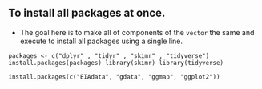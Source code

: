 ## To install all packages at once. 

+ The goal here is to make all of components of the `vector` the same and execute to install all packages using a single line. 


`packages <- c("dplyr" , "tidyr" , "skimr" , "tidyverse")
install.packages(packages)
library(skimr)
library(tidyverse)`


```{r}
install.packages(c("EIAdata", "gdata", "ggmap", "ggplot2"))
```

